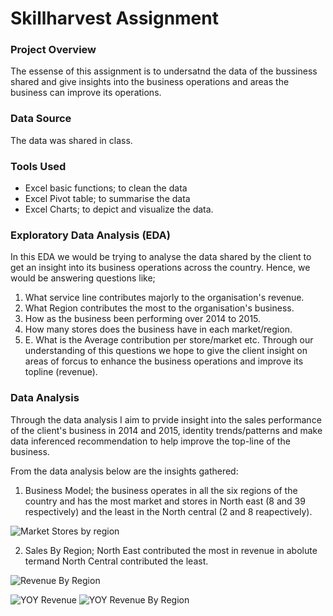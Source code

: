 # Skillharvest Assignment

### Project Overview

The essense of this assignment is to undersatnd the data of the bussiness shared and give insights into the business operations and areas the business can improve its operations.

### Data Source

The data was shared in class.

### Tools Used

   - Excel basic functions; to clean the data
   - Excel Pivot table; to summarise the data
   - Excel Charts; to depict and visualize the data.

### Exploratory Data Analysis (EDA)

In this EDA we would be trying to analyse the data shared by the client to get an insight into its business operations across the country. Hence, we would be answering questions like;
   1. What service line contributes majorly to the organisation's revenue.
   2. What Region contributes the most to the organisation's business.
   3. How as the business been performing over 2014 to 2015.
   4. How many stores does the business have in each market/region.
   5. E. What is the Average contribution per store/market etc.
   Through our understanding of this questions we hope to give the client insight on areas of forcus to enhance the business operations and improve its topline (revenue).

### Data Analysis

Through the data analysis I aim to prvide insight into the sales performance of the client's business in 2014 and 2015, identity trends/patterns and make data inferenced recommendation to help improve the top-line of the business.

From the data analysis below are the insights gathered:

1. Business Model; the business operates in all the six regions of the country and has the most market and stores in North east (8 and 39 respectively) and the least in the North central (2 and 8 reapectively).

![Market   Stores by region](https://github.com/user-attachments/assets/b3c3f8b7-3645-4972-9950-8464650d0cf9)

2. Sales By Region;  North East contributed the most in revenue in abolute termand North Central contributed the least.
    
![Revenue By Region](https://github.com/user-attachments/assets/a50b7601-76c8-4385-b792-682391c53810)



![YOY Revenue](https://github.com/user-attachments/assets/bdf7c26c-2520-48d1-834a-03f203078f9e)
![YOY Revenue By Region](https://github.com/user-attachments/assets/c0e50ee6-f898-4d1d-bef2-1f781019a984)



